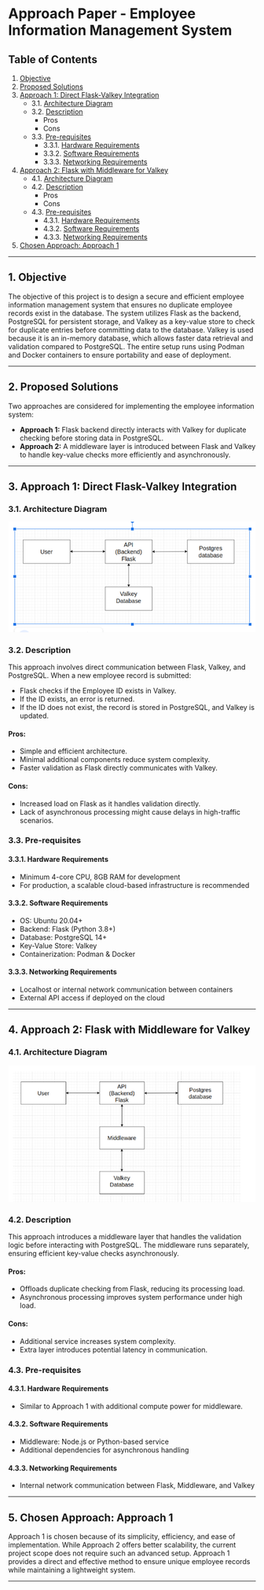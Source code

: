 # Approach Paper - Employee Information Management System

## Table of Contents
1. [Objective](#1-objective)
2. [Proposed Solutions](#2-proposed-solutions)
3. [Approach 1: Direct Flask-Valkey Integration](#3-approach-1-direct-flask-valkey-integration)
   - 3.1. [Architecture Diagram](#31-architecture-diagram)
   - 3.2. [Description](#32-description)
     - Pros
     - Cons
   - 3.3. [Pre-requisites](#33-pre-requisites)
     - 3.3.1. [Hardware Requirements](#331-hardware-requirements)
     - 3.3.2. [Software Requirements](#332-software-requirements)
     - 3.3.3. [Networking Requirements](#333-networking-requirements)
4. [Approach 2: Flask with Middleware for Valkey](#4-approach-2-flask-with-middleware-for-valkey)
   - 4.1. [Architecture Diagram](#41-architecture-diagram)
   - 4.2. [Description](#42-description)
     - Pros
     - Cons
   - 4.3. [Pre-requisites](#43-pre-requisites)
     - 4.3.1. [Hardware Requirements](#431-hardware-requirements)
     - 4.3.2. [Software Requirements](#432-software-requirements)
     - 4.3.3. [Networking Requirements](#433-networking-requirements)
5. [Chosen Approach: Approach 1](#chosen-approach-approach-1)

---

## 1. Objective

The objective of this project is to design a secure and efficient employee information management system that ensures no duplicate employee records exist in the database. The system utilizes Flask as the backend, PostgreSQL for persistent storage, and Valkey as a key-value store to check for duplicate entries before committing data to the database. Valkey is used because it is an in-memory database, which allows faster data retrieval and validation compared to PostgreSQL. The entire setup runs using Podman and Docker containers to ensure portability and ease of deployment.

---

## 2. Proposed Solutions

Two approaches are considered for implementing the employee information system:
- **Approach 1:** Flask backend directly interacts with Valkey for duplicate checking before storing data in PostgreSQL.
- **Approach 2:** A middleware layer is introduced between Flask and Valkey to handle key-value checks more efficiently and asynchronously.

---

## 3. Approach 1: Direct Flask-Valkey Integration

### 3.1. Architecture Diagram
![Screenshot](assetss/10.png)

### 3.2. Description

This approach involves direct communication between Flask, Valkey, and PostgreSQL. When a new employee record is submitted:
- Flask checks if the Employee ID exists in Valkey.
- If the ID exists, an error is returned.
- If the ID does not exist, the record is stored in PostgreSQL, and Valkey is updated.

#### Pros:
- Simple and efficient architecture.
- Minimal additional components reduce system complexity.
- Faster validation as Flask directly communicates with Valkey.

#### Cons:
- Increased load on Flask as it handles validation directly.
- Lack of asynchronous processing might cause delays in high-traffic scenarios.

### 3.3. Pre-requisites

#### 3.3.1. Hardware Requirements
- Minimum 4-core CPU, 8GB RAM for development
- For production, a scalable cloud-based infrastructure is recommended

#### 3.3.2. Software Requirements
- OS: Ubuntu 20.04+
- Backend: Flask (Python 3.8+)
- Database: PostgreSQL 14+
- Key-Value Store: Valkey
- Containerization: Podman & Docker

#### 3.3.3. Networking Requirements
- Localhost or internal network communication between containers
- External API access if deployed on the cloud

---

## 4. Approach 2: Flask with Middleware for Valkey

### 4.1. Architecture Diagram
![Screenshot](assetss/11.png)

### 4.2. Description

This approach introduces a middleware layer that handles the validation logic before interacting with PostgreSQL. The middleware runs separately, ensuring efficient key-value checks asynchronously.

#### Pros:
- Offloads duplicate checking from Flask, reducing its processing load.
- Asynchronous processing improves system performance under high load.

#### Cons:
- Additional service increases system complexity.
- Extra layer introduces potential latency in communication.

### 4.3. Pre-requisites

#### 4.3.1. Hardware Requirements
- Similar to Approach 1 with additional compute power for middleware.

#### 4.3.2. Software Requirements
- Middleware: Node.js or Python-based service
- Additional dependencies for asynchronous handling

#### 4.3.3. Networking Requirements
- Internal network communication between Flask, Middleware, and Valkey

---

## 5. Chosen Approach: Approach 1

Approach 1 is chosen because of its simplicity, efficiency, and ease of implementation. While Approach 2 offers better scalability, the current project scope does not require such an advanced setup. Approach 1 provides a direct and effective method to ensure unique employee records while maintaining a lightweight system.

---
